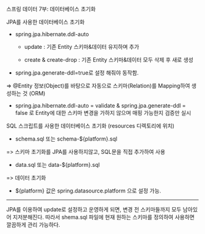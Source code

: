 스프링 데이터 7부: 데이터베이스 초기화

JPA를 사용한 데이터베이스 초기화

- spring.jpa.hibernate.ddl-auto

	- update : 기존 Entity 스키마&데이터 유지하며 추가
	
	- create & create-drop : 기존 Entity 스키마&데이터 모두 삭제 후 새로 생성

- spring.jpa.generate-ddl=true로 설정 해줘야 동작함.

=> @Entity 정보(Object)를 바탕으로 자동으로 스키마(Relation)를 Mapping하여 생성하는 것 (ORM)

- spring.jpa.hibernate.ddl-auto = validate & spring.jpa.generate-ddl = false 로 Entity에 대한 스키마 변경을 가하지 않으며 매핑 가능한지 검증만 실시

SQL 스크립트를 사용한 데이터베이스 초기화 (resources 디렉토리에 위치)

- schema.sql 또는 schema-${platform}.sql 

=> 스키마 초기화를 JPA를 사용하지않고, SQL문을 직접 추가하여 사용

- data.sql 또는 data-${platform}.sql

=> 데이터 초기화

- ${platform} 값은 spring.datasource.platform 으로 설정 가능.

---

JPA를 이용하여 update로 설정하고 운영하게 되면, 변경 전 스키마들까지 모두 남아있어 지저분해진다. 따라서 shema.sql 파일에 현재 원하는 스키마를 정의하여 사용하면 깔끔하게 관리 가능하다.